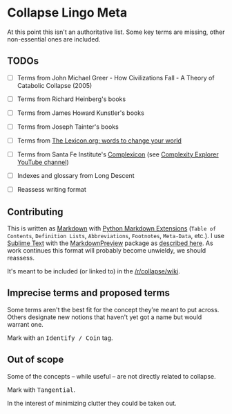 # Collapse Lingo Meta

At this point this isn't an authoritative list. Some key terms are missing, other non-essential ones are included.

## TODOs

- [ ] Terms from John Michael Greer - How Civilizations Fall - A Theory of Catabolic Collapse (2005)
- [ ] Terms from Richard Heinberg's books
- [ ] Terms from James Howard Kunstler's books
- [ ] Terms from Joseph Tainter's books
- [ ] Terms from [The Lexicon.org: words to change your world](http://www.thelexicon.org/)
- [ ] Terms from Santa Fe Institute's [Complexicon](https://www.youtube.com/playlist?list=PLF0b3ThojznT3NVnKg9tjwhz43YCbwzIO) (see [Complexity Explorer YouTube channel](https://www.youtube.com/user/ComplexityExplorer/))
- [ ] Indexes and glossary from Long Descent
- [ ] Reassess writing format


## Contributing

This is written as [Markdown](https://en.wikipedia.org/wiki/Markdown) with [Python Markdown Extensions](https://python-markdown.github.io/extensions/) (`Table of Contents`, `Definition Lists`, `Abbreviations`, `Footnotes`, `Meta-Data`, etc.). I use [Sublime Text](https://www.sublimetext.com/ "A sophisticated text editor for code, markup and prose") with the [MarkdownPreview](https://packagecontrol.io/packages/MarkdownPreview) package as [described here](https://forum.sublimetext.com/t/what-do-you-guys-use-for-previewing-markdown-these-days-looking-for-an-omnimarkuppreviewer-replacement/36587).
As work continues this format will probably become unwieldy, we should reassess.

It's meant to be included (or linked to) in the [/r/collapse/wiki](https://www.reddit.com/r/collapse/wiki/index).

## Imprecise terms and proposed terms

Some terms aren't the best fit for the concept they're meant to put across.
Others designate new notions that haven't yet got a name but would warrant one.

Mark with an <kbd>Identify / Coin</kbd> tag.

## Out of scope

Some of the concepts – while useful – are not directly related to collapse.

Mark with <kbd>Tangential</kbd>.

In the interest of minimizing clutter they could be taken out.
